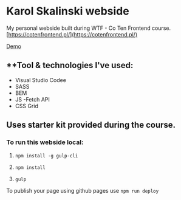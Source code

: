 # Karol Skalinski webside

My personal webside built during WTF - Co Ten Frontend course. [https://cotenfrontend.pl/](https://cotenfrontend.pl/)

[Demo](https://skalutki.github.io/)


## **Tool & technologies I've used:

- Visual Studio Codee
- SASS
- BEM
- JS
-Fetch API
- CSS Grid




## Uses starter kit provided during the course. 

### To run this webside local:
1. `npm install -g gulp-cli`

2. `npm install`

3. `gulp`

To publish your page using github pages use `npm run deploy`


